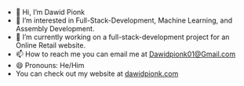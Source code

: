 - 👋 Hi, I’m Dawid Pionk
- 👀 I’m interested in Full-Stack-Development, Machine Learning, and Assembly Development.
- 🌱 I’m currently working on a full-stack-development project for an Online Retail website.
- 📫 How to reach me you can email me at Dawidpionk01@Gmail.com
- 😄 Pronouns: He/Him
- You can check out my website at [dawidpionk.com](https://www.dawidpionk.com/)

<!---
DawidP2001/DawidP2001 is a ✨ special ✨ repository because its `README.md` (this file) appears on your GitHub profile.
You can click the Preview link to take a look at your changes.
--->
